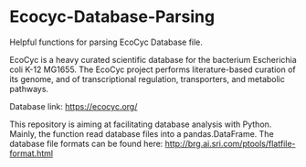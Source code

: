# Ecocyc-Database-Parsing
Helpful functions for parsing EcoCyc Database file. 

EcoCyc is a heavy curated scientific database for the bacterium Escherichia coli K-12 MG1655. The EcoCyc project performs literature-based curation of its genome, and of transcriptional regulation, transporters, and metabolic pathways.

Database link: https://ecocyc.org/

This repository is aiming at facilitating database analysis with Python. Mainly, the function read database files into a pandas.DataFrame. The database file formats can be found here: http://brg.ai.sri.com/ptools/flatfile-format.html

